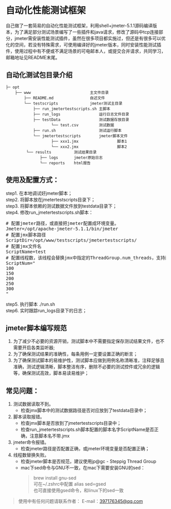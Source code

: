 # 自动化性能测试框架

自己做了一套简易的自动化性能测试框架，利用shell+jmeter-5.1.1源码编译版本，为了满足部分测试场景编写了一些插件和java请求，修改了源码中tcp连接部分，jmeter需安装性能测试插件，虽然在很多项目都实施过，但还是有很多可以优化的空间，若没有特殊需求，可使用编译好的jmeter版本，同时安装性能测试插件，使用过程中有不便或不满足场景的可电邮本人，或提交合并请求，共同学习，邮箱地址见README末尾。

## 自动化测试包目录介绍

    ├─ opt
        ├── www                          主文件目录
            ├── README.md                自述文件
            └── testscripts              jmeter测试主目录
                ├── run_jmetertestscripts.sh 主脚本        
                ├── run_logs                 运行日志文件目录
                ├── testData                 测试数据存放目录
                        └── test.csv         测试数据        
                ├── run.sh                   测试运行脚本
                └── jmetertestscripts        jmeter脚本文件
                        ├── xxx1.jmx                 脚本1
                        └── xxx2.jmx                 脚本2
             └── results          测试结果目录
                   ├── logs       jmeter原始日志
                   └── reports    html报告
               




## 使用及配置方式：

step1. 在本地调试好jmeter脚本；  
step2. 将脚本放在jmetertestscripts目录下；  
step3. 将脚本依赖的测试数据文件放到testdata目录下；  
step4. 修改run_jmetertestscripts.sh脚本：  
<pre>
# 配置jmeter路径，或直接把jmeter配置成环境变量。
Jmeter=/opt/apache-jmeter-5.1.1/bin/jmeter
# 配置jmx脚本路径
ScriptDir=/opt/www/testscripts/jmetertestscripts/
# 配置jmx文件名
ScriptName=test
# 配置线程数，该线程会替换jmx中指定的ThreadGroup.num_threads，支持配置多个，一行一个
ScriptNum="
100
150
200
250
300
"
</pre>

step5. 执行脚本 ./run.sh  
step6. 实时跟踪run_logs目录下的日志；  

## jmeter脚本编写规范
1. 为了减少不必要的资源开销，测试脚本中不需要指定保存测试结果文件，也不需要开启各类监听器;  
2. 为了确保测试结果的准确性，每条用例一定要设置正确的断言；  
3. 为了确保测试脚本的易维护性，测试脚本应做到用例名称清晰准，注释足够且准确，测试逻辑清晰，脚本整洁有序，删除不必要的测试控件或冗余的逻辑等，确保测试高效，脚本易读易维护；  

## 常见问题：
1. 测试数据读取不到。
   - 检查jmx脚本中的测试数据路径是否对应放到了testdata目录中；
2. 脚本读取报错。
   - 检查jmx脚本是否放到了jmetertestscripts目录中；
   - 检查run_jmetertestscripts.sh脚本配置的脚本名字ScriptName是否正确，注意脚本名不带.jmx
3. jmeter命令报错。
   - 检查jmeter路径是否配置正确，或jmeter环境变量是否配置正确；
4. 线程数替换失败。
   - 检查jmeter脚本是否规范，建议使用jp@gc - Steppig Thread Group
   - mac下sed命令与GNU不一致，在mac下需要安装GNU的sed：  
     > brew install gnu-sed  
     > 可在~/.zshrc中配置 alias sed=gsed  
     > 也可直接使用gsed命令，和linux下的sed一致
 
 > 使用中有任何问题请联系作者： E-mail：397176345@qq.com
